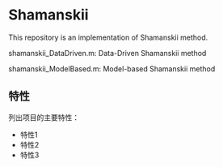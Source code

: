 # Shamanskii
This repository is an implementation of Shamanskii method.

shamanskii_DataDriven.m: Data-Driven Shamanskii method

shamanskii_ModelBased.m: Model-based Shamanskii method

## 特性
列出项目的主要特性：
- 特性1
- 特性2
- 特性3
